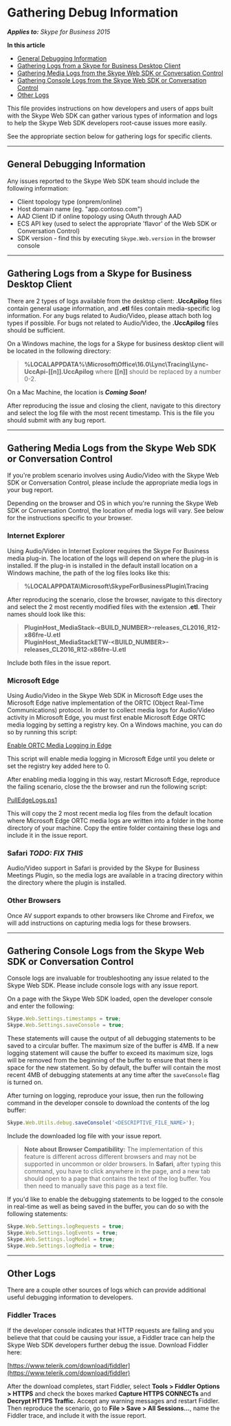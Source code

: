 # Gathering Debug Information

 _**Applies to:** Skype for Business 2015_

 **In this article**
- [General Debugging Information](#general-info) 
- [Gathering Logs from a Skype for Business Desktop Client](#sfb-desktop)
- [Gathering Media Logs from the Skype Web SDK or Conversation Control](#sdk-media)
- [Gathering Console Logs from the Skype Web SDK or Conversation Control](#sdk-console)
- [Other Logs](#other-logs)

This file provides instructions on how developers and users of apps built with the Skype Web SDK can gather various types of information and logs to help the Skype Web SDK developers root-cause issues more easily.

See the appropriate section below for gathering logs for specific clients.

---
<a name="general-info"></a>
## General Debugging Information

Any issues reported to the Skype Web SDK team should include the following information:

- Client topology type (onprem/online)
- Host domain name (eg. "app.contoso.com")
- AAD Client ID if online topology using OAuth through AAD
- ECS API key (used to select the appropriate 'flavor' of the Web SDK or Conversation Control)
- SDK version - find this by executing `Skype.Web.version` in the browser console 

---
<a name="sfb-desktop"></a>
## Gathering Logs from a Skype for Business Desktop Client

There are 2 types of logs available from the desktop client: **.UccApilog** files contain general usage information, and **.etl** files contain media-specific log information. For any bugs related to Audio/Video, please attach both log types if possible. For bugs not related to Audio/Video, the **.UccApilog** files should be sufficient.

On a Windows machine, the logs for a Skype for business desktop client will be located in the following directory:

>**%LOCALAPPDATA%\Microsoft\Office\16.0\Lync\Tracing\Lync-UccApi-[[n]].UccApilog** where **[[n]]**
should be replaced by a number 0-2.

On a Mac Machine, the location is _**Coming Soon!**_

After reproducing the issue and closing the client, navigate to this directory and select the log file with the most recent timestamp. This is the file you should submit with any bug report.

---
<a name="sdk-media"></a>
## Gathering Media Logs from the Skype Web SDK or Conversation Control

If you're problem scenario involves using Audio/Video with the Skype Web SDK or Conversation Control, please include the appropriate media logs in your bug report. 

Depending on the browser and OS in which you're running the Skype Web SDK or Conversation Control, the location of media logs will vary. See below for the instructions specific to your browser.

### Internet Explorer

Using Audio/Video in Internet Explorer requires the Skype For Business media plug-in. The location of the logs will depend on where the plug-in is installed. If the plug-in is installed in the default install location on a Windows machine, the path of the log files looks like this:

>**%LOCALAPPDATA\Microsoft\SkypeForBusinessPlugin\Tracing**

After reproducing the scenario, close the browser, navigate to this directory and select the 2 most recently modified files with the extension **.etl**. Their names should look like this:

>**PluginHost_MediaStack-\<BUILD\_NUMBER\>-releases_CL2016_R12-x86fre-U.etl** <br>
**PluginHost_MediaStackETW-\<BUILD\_NUMBER\>-releases_CL2016_R12-x86fre-U.etl**

Include both files in the issue report.

### Microsoft Edge

Using Audio/Video in the Skype Web SDK in Microsoft Edge uses the Microsoft Edge native implementation of the ORTC (Object Real-Time Communications) protocol. In order to collect media logs for Audio/Video activity in Microsoft Edge, you must first enable Microsoft Edge ORTC media logging by setting a registry key. On a Windows machine, you can do so by running this script: 

[Enable ORTC Media Logging in Edge](../../../utils/EnableEdgeLogging.ps1)

This script will enable media logging in Microsoft Edge until you delete or set the registry key added here to 0.

After enabling media logging in this way, restart Microsoft Edge, reproduce the failing scenario, close the the browser and run the following script:

[PullEdgeLogs.ps1](../../../utils/pullEdgeLogs-external.ps1)

This will copy the 2 most recent media log files from the default location where Microsoft Edge ORTC media logs are written into a folder in the home directory of your machine. Copy the entire folder containing these logs and include it in the issue report.

### Safari _**TODO: FIX THIS**_

Audio/Video support in Safari is provided by the Skype for Business Meetings Plugin, so the media logs are available in a tracing directory within the directory where the plugin is installed.

### Other Browsers

Once AV support expands to other browsers like Chrome and Firefox, we will add instructions on capturing media logs for these browsers.

---
<a name="sdk-console"></a>
## Gathering Console Logs from the Skype Web SDK or Conversation Control

Console logs are invaluable for troubleshooting any issue related to the Skype Web SDK. Please include console logs with any issue report. 

On a page with the Skype Web SDK loaded, open the developer console and enter the following: 

``` js
Skype.Web.Settings.timestamps = true;
Skype.Web.Settings.saveConsole = true;
```

These statements will cause the output of all debugging statements to be saved to a circular buffer. The maximum size of the buffer is 4MB. If a new logging statement will cause the buffer to exceed its maximum size, logs will be removed from the beginning of the buffer to ensure that there is space for the new statement. So by default, the buffer will contain the most recent 4MB of debugging statements at any time after the `saveConsole` flag is turned on.

After turning on logging, reproduce your issue, then run the following command in the developer console to download the contents of the log buffer:

``` js
Skype.Web.Utils.debug.saveConsole('<DESCRIPTIVE_FILE_NAME>');
```

Include the downloaded log file with your issue report.

>**Note about Browser Compatibility:** The implementation of this feature is different across different browsers and may not be supported in uncommon or older browsers. In **Safari**, after typing this command, you have to click anywhere in the page, and a new tab should open to a page that contains the text of the log buffer. You then need to manually save this page as a text file.

If you'd like to enable the debugging statements to be logged to the console in real-time as well as being saved in the buffer, you can do so with the following statements:

``` js
Skype.Web.Settings.logRequests = true;
Skype.Web.Settings.logEvents = true;
Skype.Web.Settings.logModel = true;
Skype.Web.Settings.logMedia = true;
```

---
<a name="other-logs"></a>
## Other Logs

There are a couple other sources of logs which can provide additional useful debugging information to developers.

### Fiddler Traces

If the developer console indicates that HTTP requests are failing and you believe that that could be causing your issue, a Fiddler trace can help the Skype Web SDK developers further debug the issue. Download Fiddler here: 

[https://www.telerik.com/download/fiddler](https://www.telerik.com/download/fiddler)

After the download completes, start Fiddler, select **Tools > Fiddler Options > HTTPS** and check the boxes marked **Capture HTTPS CONNECTs** and **Decrypt HTTPS Traffic.** Accept any warning messages and restart Fiddler. Then reproduce the scenario, go to **File > Save > All Sessions...**, name the Fiddler trace, and include it with the issue report.